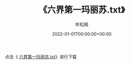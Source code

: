 ﻿---
title:  《六界第一玛丽苏.txt》
date:   2022-01-01T00:00:00+00:00
author: 听松阁
layout: post
permalink: /六界第一玛丽苏/
categories: 小说
tags: [小说]
---

点击《 [六界第一玛丽苏.txt](http://img.660000.xyz/bookstukust/book/bntxt/10/六界第一玛丽苏.txt)》进行下载